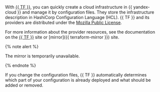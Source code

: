 With [{{ TF }}](https://www.terraform.io/), you can quickly create a cloud infrastructure in {{ yandex-cloud }} and manage it by configuration files. They store the infrastructure description in HashiCorp Configuration Language (HCL). {{ TF }} and its providers are distributed under the [Mozilla Public License](https://github.com/hashicorp/terraform/blob/main/LICENSE).

For more information about the provider resources, see the documentation on the [{{ TF }}](https://www.terraform.io/docs/providers/yandex/index.html) site or [mirror]({{ terraform-mirror }}) site.

{% note alert %}

The mirror is temporarily unavailable.

{% endnote %}

If you change the configuration files, {{ TF }} automatically determines which part of your configuration is already deployed and what should be added or removed.
